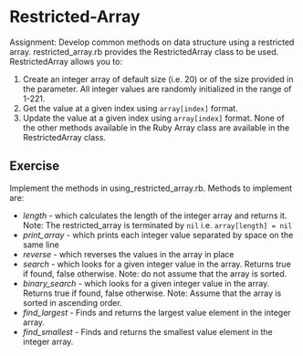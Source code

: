 # Restricted-Array
Assignment: Develop common methods on data structure using a restricted array.
restricted_array.rb provides the RestrictedArray class to be used.
RestrictedArray allows you to:
1. Create an integer array of default size (i.e. 20) or of the size provided in the parameter.
   All integer values are randomly initialized in the range of 1-221.
2. Get the value at a given index using `array[index]` format.
3. Update the value at a given index using `array[index]` format.
None of the other methods available in the Ruby Array class are available in the RestrictedArray class.

## Exercise
Implement the methods in using_restricted_array.rb. Methods to implement are:
- *length* - which calculates the length of the integer array and returns it.
             Note: The restricted_array is terminated by `nil` i.e. `array[length] = nil`
- *print_array* - which prints each integer value separated by space on the same line
- *reverse* - which reverses the values in the array in place
- *search* - which looks for a given integer value in the array. Returns true if found, false otherwise.
             Note: do not assume that the array is sorted.
- *binary_search* - which looks for a given integer value in the array. Returns true if found, false otherwise.
             Note: Assume that the array is sorted in ascending order.
- *find_largest* - Finds and returns the largest value element in the integer array.
- *find_smallest* - Finds and returns the smallest value element in the integer array.
